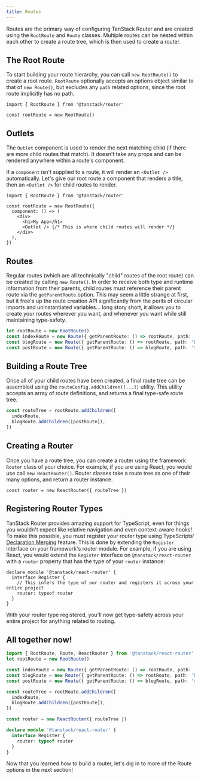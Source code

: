 ```yaml
---
title: Routes
---
```


Routes are the primary way of configuring TanStack Router and are created using the `RootRoute` and `Route` classes. Multiple routes can be nested within each other to create a route tree, which is then used to create a router.

## The Root Route

To start building your route hierarchy, you can call `new RootRoute()` to create a root route. `RootRoute` optionally accepts an options object similar to that of `new Route()`, but excludes any `path` related options, since the root route implicitly has no path.

```tsx
import { RootRoute } from '@tanstack/router'

const rootRoute = new RootRoute()
```

## Outlets

The `Outlet` component is used to render the next matching child (if there are more child routes that match). It doesn't take any props and can be rendered anywhere within a route's component.

If a `component` isn't supplied to a route, it will render an `<Outlet />` automatically. Let's give our root route a component that renders a title, then an `<Outlet />` for child routes to render.

```tsx
import { RootRoute } from '@tanstack/router'

const rootRoute = new RootRoute({
  component: () => (
    <div>
      <h1>My App</h1>
      <Outlet /> {/* This is where child routes will render */}
    </div>
  ),
})
```

## Routes

Regular routes (which are all technically "child" routes of the root route) can be created by calling `new Route()`. In order to receive both type and runtime information from their parents, child routes must reference their parent route via the `getParentRoute` option. This may seem a little strange at first, but it free's up the route creation API significantly from the perils of circular imports and uninstantiated variables... long story short, it allows you to create your routes wherever you want, and whenever you want while still maintaining type-safety.

```ts
let rootRoute = new RootRoute()
const indexRoute = new Route({ getParentRoute: () => rootRoute, path: '/' })
const blogRoute = new Route({ getParentRoute: () => rootRoute, path: 'blog' })
const postRoute = new Route({ getParentRoute: () => blogRoute, path: '$slug' })
```

## Building a Route Tree

Once all of your child routes have been created, a final route tree can be assembled using the `routeConfig.addChildren([...])` utility. This utility accepts an array of route definitions, and returns a final type-safe route tree.

```ts
const routeTree = rootRoute.addChildren([
  indexRoute,
  blogRoute.addChildren([postRoute]),
])
```

## Creating a Router

Once you have a route tree, you can create a router using the framework `Router` class of your choice. For example, if you are using React, you would use call `new ReactRouter()`. Router classes take a route tree as one of their many options, and return a router instance.

```tsx
const router = new ReactRouter({ routeTree })
```

## Registering Router Types

TanStack Router provides amazing support for TypeScript, even for things you wouldn't expect like relative navigation and even context-aware hooks! To make this possible, you must register your router type using TypeScripts' [Declaration Merging](https://www.typescriptlang.org/docs/handbook/declaration-merging.html) feature. This is done by extending the `Register` interface on your framework's router module. For example, if you are using React, you would extend the `Register` interface on `@tanstack/react-router` with a `router` property that has the type of your `router` instance:

```tsx
declare module '@tanstack/react-router' {
  interface Register {
    // This infers the type of our router and registers it across your entire project
    router: typeof router
  }
}
```

With your router type registered, you'll now get type-safety across your entire project for anything related to routing.

## All together now!

```ts
import { RootRoute, Route, ReactRouter } from '@tanstack/react-router'
let rootRoute = new RootRoute()

const indexRoute = new Route({ getParentRoute: () => rootRoute, path: '/' })
const blogRoute = new Route({ getParentRoute: () => rootRoute, path: 'blog' })
const postRoute = new Route({ getParentRoute: () => blogRoute, path: '$slug' })

const routeTree = rootRoute.addChildren([
  indexRoute,
  blogRoute.addChildren([postRoute]),
])

const router = new ReactRouter({ routeTree })

declare module '@tanstack/react-router' {
  interface Register {
    router: typeof router
  }
}
```

Now that you learned how to build a router, let's dig in to more of the Route options in the next section!
